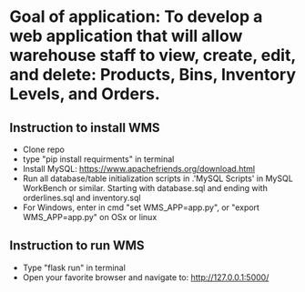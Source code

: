 # Goal of application: To develop a web application that will allow warehouse staff to view, create, edit, and delete: Products, Bins, Inventory Levels, and Orders.

## Instruction to install WMS 

* Clone repo
* type "pip install requirments" in terminal
* Install MySQL: https://www.apachefriends.org/download.html
* Run all database/table initialization scripts in .\'MySQL Scripts' in MySQL WorkBench or similar. Starting with database.sql and ending with orderlines.sql and inventory.sql
* For Windows, enter in cmd "set WMS_APP=app.py", or "export WMS_APP=app.py" on OSx or linux

## Instruction to run WMS 

* Type "flask run" in terminal
* Open your favorite browser and navigate to: http://127.0.0.1:5000/



